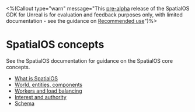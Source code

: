 <%(Callout type="warn" message="This [pre-alpha](https://docs.improbable.io/reference/latest/shared/release-policy#maturity-stages) release of the SpatialOS GDK for Unreal is for evaluation and feedback purposes only, with limited documentation - see the guidance on [Recommended use]({{urlRoot}}/index#recommended-use)")%>

# SpatialOS concepts

See the SpatialOS documentation for guidance on the SpatialOS core concepts.

* [What is SpatialOS](https://docs.improbable.io/reference/latest/shared/concepts/spatialos)
* [World, entities, components](https://docs.improbable.io/reference/latest/shared/concepts/world-entities-components)
* [Workers and load balancing](https://docs.improbable.io/reference/latest/shared/concepts/workers-load-balancing)
* [Interest and authority](https://docs.improbable.io/reference/latest/shared/concepts/interest-authority)
* [Schema](https://docs.improbable.io/reference/latest/shared/concepts/schema)